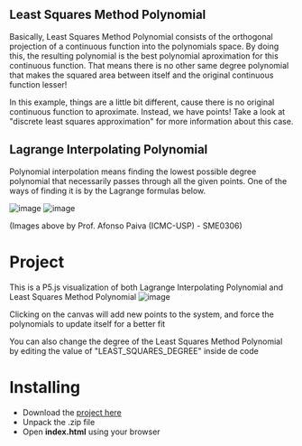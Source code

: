## Least Squares Method Polynomial
Basically, Least Squares Method Polynomial consists of the orthogonal projection of a continuous function into the polynomials space. By doing this, the resulting polynomial is the best polynomial aproximation for this continuous function. That means there is no other same degree polynomial that makes the squared area between itself and the original continuous function lesser!

In this example, things are a little bit different, cause there is no original continuous function to aproximate. Instead, we have points! Take a look at "discrete least squares approximation" for more information about this case.

## Lagrange Interpolating Polynomial
Polynomial interpolation means finding the lowest possible degree polynomial that necessarily passes through all the given points. One of the ways of finding it is by the Lagrange formulas below.

![image](https://user-images.githubusercontent.com/45838334/180057730-de88f359-22be-4b1a-b815-0b77bc66c242.png)
![image](https://user-images.githubusercontent.com/45838334/180057964-9aa80607-0830-4e2d-94d2-cc2bd6f38823.png)

(Images above by Prof. Afonso Paiva (ICMC-USP) - SME0306)

# Project
This is a P5.js visualization of both Lagrange Interpolating Polynomial and Least Squares Method Polynomial
![image](https://user-images.githubusercontent.com/45838334/180592514-6e592277-6221-492c-8a24-2d2d2d11e1e3.png)

Clicking on the canvas will add new points to the system, and force the polynomials to update itself for a better fit

You can also change the degree of the Least Squares Method Polynomial by editing the value of "LEAST_SQUARES_DEGREE" inside de code

# Installing
- Download the <a href='https://github.com/ribe3iro/polynomial-interpolation/archive/refs/heads/main.zip'>project here</a>
- Unpack the .zip file
- Open <b>index.html</b> using your browser
